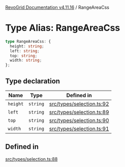 [RevoGrid Documentation v4.11.16](README.md) / RangeAreaCss

# Type Alias: RangeAreaCss

```ts
type RangeAreaCss: {
  height: string;
  left: string;
  top: string;
  width: string;
};
```

## Type declaration

| Name | Type | Defined in |
| ------ | ------ | ------ |
| `height` | `string` | [src/types/selection.ts:92](https://github.com/revolist/revogrid/blob/763c92aaba8e74029a3eccde1c674251aae1a42c/src/types/selection.ts#L92) |
| `left` | `string` | [src/types/selection.ts:89](https://github.com/revolist/revogrid/blob/763c92aaba8e74029a3eccde1c674251aae1a42c/src/types/selection.ts#L89) |
| `top` | `string` | [src/types/selection.ts:90](https://github.com/revolist/revogrid/blob/763c92aaba8e74029a3eccde1c674251aae1a42c/src/types/selection.ts#L90) |
| `width` | `string` | [src/types/selection.ts:91](https://github.com/revolist/revogrid/blob/763c92aaba8e74029a3eccde1c674251aae1a42c/src/types/selection.ts#L91) |

## Defined in

[src/types/selection.ts:88](https://github.com/revolist/revogrid/blob/763c92aaba8e74029a3eccde1c674251aae1a42c/src/types/selection.ts#L88)
